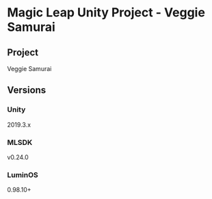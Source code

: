 # Magic Leap Unity Project - Veggie Samurai

## Project

Veggie Samurai

## Versions

### Unity

2019.3.x

### MLSDK

v0.24.0

### LuminOS

0.98.10+

